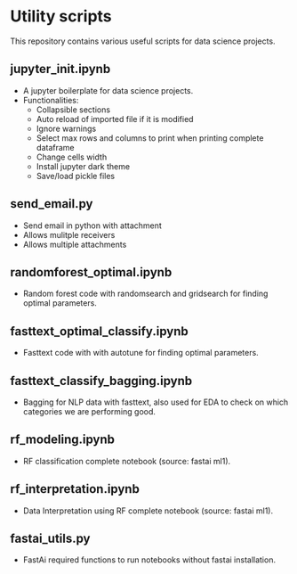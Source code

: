 # Utility scripts
This repository contains various useful scripts for data science projects.

## jupyter_init.ipynb
- A jupyter boilerplate for data science projects.
- Functionalities:
  - Collapsible sections
  - Auto reload of imported file if it is modified
  - Ignore warnings
  - Select max rows and columns to print when printing complete dataframe
  - Change cells width
  - Install jupyter dark theme
  - Save/load pickle files

## send_email.py
- Send email in python with attachment
- Allows mulitple receivers
- Allows multiple attachments

## randomforest_optimal.ipynb
- Random forest code with randomsearch and gridsearch for finding optimal parameters.

## fasttext_optimal_classify.ipynb
- Fasttext code with with autotune for finding optimal parameters.

## fasttext_classify_bagging.ipynb
- Bagging for NLP data with fasttext, also used for EDA to check on which categories we are performing good.

## rf_modeling.ipynb
- RF classification complete notebook (source: fastai ml1).

## rf_interpretation.ipynb
- Data Interpretation using RF complete notebook (source: fastai ml1).

## fastai_utils.py
- FastAi required functions to run notebooks without fastai installation.
